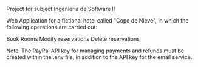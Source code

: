 Project for subject Ingenieria de Software II

Web Application for a fictional hotel called "Copo de Nieve", in which the following operations are carried out:

 Book Rooms
 Modify reservations
 Delete reservations

Note: The PayPal API key for managing payments and refunds must be created within the .env file, in addition to the API key for the email service.
